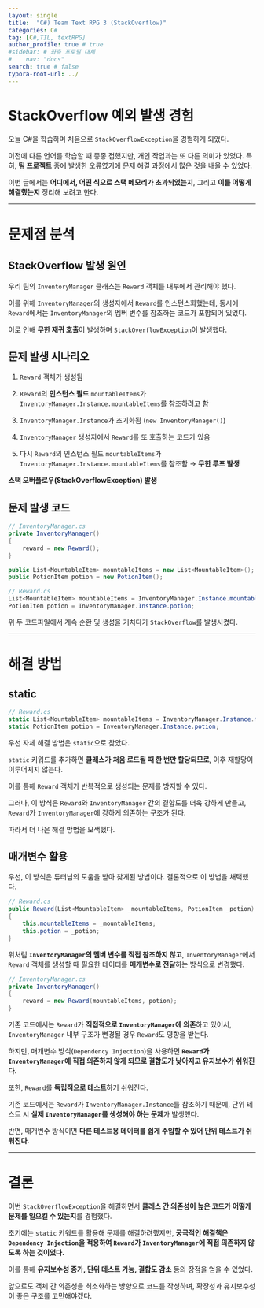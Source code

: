 ```yaml
---
layout: single
title:  "C#) Team Text RPG 3 (StackOverflow)"
categories: C#
tag: [C#,TIL, textRPG]
author_profile: true # true
#sidebar: # 좌측 프로필 대체
#    nav: "docs"
search: true # false
typora-root-url: ../
---
```


# StackOverflow 예외 발생 경험

오늘 C#을 학습하며 처음으로 `StackOverflowException`을 경험하게 되었다. 

이전에 다른 언어를 학습할 때 종종 접했지만, 개인 작업과는 또 다른 의미가 있었다. 특히, **팀 프로젝트** 중에 발생한 오류였기에 문제 해결 과정에서 많은 것을 배울 수 있었다.

이번 글에서는 **어디에서, 어떤 식으로 스택 메모리가 초과되었는지**, 그리고 **이를 어떻게 해결했는지** 정리해 보려고 한다.

----

# 문제점 분석

## StackOverflow 발생 원인

우리 팀의 `InventoryManager` 클래스는 `Reward` 객체를 내부에서 관리해야 했다. 

이를 위해 `InventoryManager`의 생성자에서 `Reward`를 인스턴스화했는데, 동시에 `Reward`에서는 `InventoryManager`의 멤버 변수를 참조하는 코드가 포함되어 있었다.

이로 인해 **무한 재귀 호출**이 발생하며 `StackOverflowException`이 발생했다.



## 문제 발생 시나리오

1. `Reward` 객체가 생성됨

2. `Reward`의 **인스턴스 필드** `mountableItems`가 `InventoryManager.Instance.mountableItems`를 참조하려고 함

3. `InventoryManager.Instance`가 초기화됨 (`new InventoryManager()`)

4. `InventoryManager` 생성자에서 `Reward`를 또 호출하는 코드가 있음

5. 다시 `Reward`의 인스턴스 필드 `mountableItems`가 `InventoryManager.Instance.mountableItems`를 참조함 → **무한 루프 발생**

**스택 오버플로우(StackOverflowException) 발생**





## 문제 발생 코드

``` c#
// InventoryManager.cs
private InventoryManager()
{
    reward = new Reward();
}

public List<MountableItem> mountableItems = new List<MountableItem>();
public PotionItem potion = new PotionItem();
```

``` c#
// Reward.cs
List<MountableItem> mountableItems = InventoryManager.Instance.mountableItems;
PotionItem potion = InventoryManager.Instance.potion;
```

위 두 코드파일에서 계속 순환 및 생성을 거치다가 `StackOverflow`를 발생시켰다.



---

# 해결 방법

## static

``` c#
// Reward.cs
static List<MountableItem> mountableItems = InventoryManager.Instance.mountableItems;
static PotionItem potion = InventoryManager.Instance.potion;
```

우선 자체 해결 방법은 `static`으로 찾았다.

 `static` 키워드를 추가하면 **클래스가 처음 로드될 때 한 번만 할당되므로**, 이후 재할당이 이루어지지 않는다. 

이를 통해 `Reward` 객체가 반복적으로 생성되는 문제를 방지할 수 있다.

그러나, 이 방식은 `Reward`와 `InventoryManager` 간의 결합도를 더욱 강하게 만들고, `Reward`가 `InventoryManager`에 강하게 의존하는 구조가 된다. 

따라서 더 나은 해결 방법을 모색했다.



## 매개변수 활용

우선, 이 방식은 튜터님의 도움을 받아 찾게된 방법이다. 결론적으로 이 방법을 채택했다.

``` csharp
// Reward.cs
public Reward(List<MountableItem> _mountableItems, PotionItem _potion)
{
    this.mountableItems = _mountableItems;
    this.potion = _potion;
}
```

위처럼 **`InventoryManager`의 멤버 변수를 직접 참조하지 않고**, `InventoryManager`에서 `Reward` 객체를 생성할 때 필요한 데이터를 **매개변수로 전달**하는 방식으로 변경했다.

``` c#
// InventoryManager.cs
private InventoryManager()
{
    reward = new Reward(mountableItems, potion);
}
```

기존 코드에서는 `Reward`가 **직접적으로 `InventoryManager`에 의존**하고 있어서, `InventoryManager` 내부 구조가 변경될 경우 `Reward`도 영향을 받는다.

하지만, 매개변수 방식(`Dependency Injection`)을 사용하면 **`Reward`가 `InventoryManager`에 직접 의존하지 않게 되므로 결합도가 낮아지고 유지보수가 쉬워진다.**





또한, `Reward`를 **독립적으로 테스트**하기 쉬워진다.

기존 코드에서는 `Reward`가 `InventoryManager.Instance`를 참조하기 때문에, 단위 테스트 시 **실제 `InventoryManager`를 생성해야 하는 문제**가 발생했다.

반면, 매개변수 방식이면 **다른 테스트용 데이터를 쉽게 주입할 수 있어 단위 테스트가 쉬워진다.**

---

# 결론

이번 `StackOverflowException`을 해결하면서 **클래스 간 의존성이 높은 코드가 어떻게 문제를 일으킬 수 있는지**를 경험했다.

초기에는 `static` 키워드를 활용해 문제를 해결하려했지만, **궁극적인 해결책은 `Dependency Injection`을 적용하여 `Reward`가 `InventoryManager`에 직접 의존하지 않도록 하는 것이었다.**

이를 통해 **유지보수성 증가, 단위 테스트 가능, 결합도 감소** 등의 장점을 얻을 수 있었다.

앞으로도 객체 간 의존성을 최소화하는 방향으로 코드를 작성하며, 확장성과 유지보수성이 좋은 구조를 고민해야겠다. 

